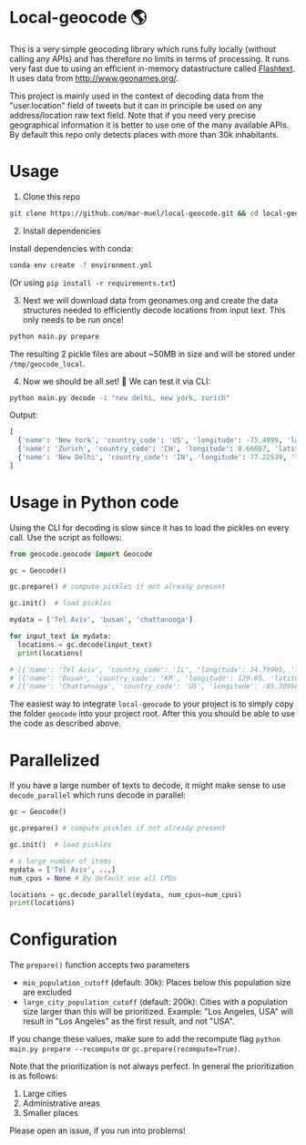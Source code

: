 # Local-geocode :earth_americas:

This is a very simple geocoding library which runs fully locally (without calling any APIs) and has therefore no limits in terms of processing. It runs very fast due to using an efficient in-memory datastructure called [Flashtext](https://github.com/vi3k6i5/flashtext). It uses data from http://www.geonames.org/.

This project is mainly used in the context of decoding data from the "user.location" field of tweets but it can in principle be used on any address/location raw text field. Note that if you need very precise geographical information it is better to use one of the many available APIs. By default this repo only detects places with more than 30k inhabitants.

# Usage

1) Clone this repo
```bash
git clone https://github.com/mar-muel/local-geocode.git && cd local-geocode
```
2) Install dependencies

Install dependencies with conda:
```bash
conda env create -f environment.yml
```
(Or using `pip install -r requirements.txt`)

3) Next we will download data from geonames.org and create the data structures needed to efficiently decode locations from input text. This only needs to be run once!
```bash
python main.py prepare
```
The resulting 2 pickle files are about ~50MB in size and will be stored under `/tmp/geocode_local`.

4) Now we should be all set! :raised_hands: We can test it via CLI:
```bash
python main.py decode -i "new delhi, new york, zurich"
```
Output:
```python
[
  {'name': 'New York', 'country_code': 'US', 'longitude': -75.4999, 'latitude': 43.00035},
  {'name': 'Zurich', 'country_code': 'CH', 'longitude': 8.66667, 'latitude': 47.41667},
  {'name': 'New Delhi', 'country_code': 'IN', 'longitude': 77.22539, 'latitude': 28.635679999999997}
]

```

# Usage in Python code
Using the CLI for decoding is slow since it has to load the pickles on every call. Use the script as follows:
```python
from geocode.geocode import Geocode

gc = Geocode()

gc.prepare() # compute pickles if not already present

gc.init()  # load pickles

mydata = ['Tel Aviv', 'busan', 'chattanooga']

for input_text in mydata:
  locations = gc.decode(input_text)
  print(locations)

# [{'name': 'Tel Aviv', 'country_code': 'IL', 'longitude': 34.79995, 'latitude': 32.084140000000005}]
# [{'name': 'Busan', 'country_code': 'KR', 'longitude': 129.05, 'latitude': 35.13333}]
# [{'name': 'Chattanooga', 'country_code': 'US', 'longitude': -85.30968, 'latitude': 35.045629999999996}]
```
The easiest way to integrate `local-geocode` to your project is to simply copy the folder `geocode` into your project root. After this you should be able to use the code as described above.

# Parallelized
If you have a large number of texts to decode, it might make sense to use `decode_parallel` which runs decode in parallel:
```python
gc = Geocode()

gc.prepare() # compute pickles if not already present

gc.init()  # load pickles

# a large number of items
mydata = ['Tel Aviv', ..,]
num_cpus = None # By default use all CPUs

locations = gc.decode_parallel(mydata, num_cpus=num_cpus)
print(locations)
```


# Configuration
The `prepare()` function accepts two parameters
* `min_population_cutoff` (default: 30k): Places below this population size are excluded
* `large_city_population_cutoff` (default: 200k): Cities with a population size larger than this will be prioritized. Example: "Los Angeles, USA" will result in "Los Angeles" as the first result, and not "USA".

If you change these values, make sure to add the recompute flag `python main.py prepare --recompute` or `gc.prepare(recompute=True)`.

Note that the prioritization is not always perfect. In general the prioritization is as follows:
1) Large cities
2) Administrative areas
3) Smaller places

Please open an issue, if you run into problems!

